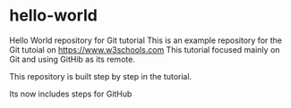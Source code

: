 # hello-world
Hello World repository for Git tutorial
This is an example repository for the Git tutoial on https://www.w3schools.com
This tutorial focused mainly on Git and using GitHib as its remote.

This repository is built step by step in the tutorial.

Its now includes steps for GitHub
